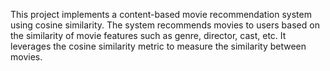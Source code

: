 This project implements a content-based movie recommendation system using cosine similarity. The system recommends movies to users based on the similarity of movie features such as genre, director, cast, etc. It leverages the cosine similarity metric to measure the similarity between movies.
